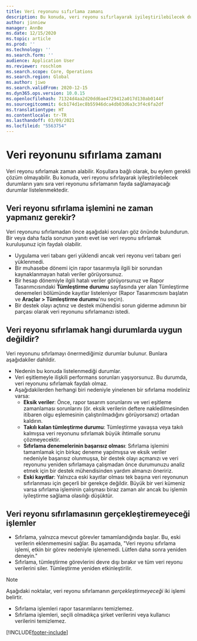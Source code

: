 ```yaml
---
title: Veri reyonunu sıfırlama zamanı
description: Bu konuda, veri reyonu sıfırlayarak iyileştirilebilecek durumlar ile veri reyonunu sıfırlamanın fayda sağlamayacağı durumlar listelenmektedir.
author: jinniew
manager: AnnBe
ms.date: 12/15/2020
ms.topic: article
ms.prod: ''
ms.technology: ''
ms.search.form: ''
audience: Application User
ms.reviewer: roschlom
ms.search.scope: Core, Operations
ms.search.region: Global
ms.author: jiwo
ms.search.validFrom: 2020-12-15
ms.dyn365.ops.version: 10.0.15
ms.openlocfilehash: 71324d4aa2d20dd6ae4729412a017d130ab0144f
ms.sourcegitcommit: 6cb174d1ec8b55946dca4db03d6a3c3f4c6fa2df
ms.translationtype: HT
ms.contentlocale: tr-TR
ms.lasthandoff: 03/09/2021
ms.locfileid: "5563754"
---
```

# <a name="when-to-reset-a-data-mart"></a>Veri reyonunu sıfırlama zamanı

Veri reyonu sıfırlamak zaman alabilir. Koşullara bağlı olarak, bu eylem gerekli çözüm olmayabilir. Bu konuda, veri reyonu sıfırlayarak iyileştirilebilecek durumların yanı sıra veri reyonunu sıfırlamanın fayda sağlamayacağı durumlar listelenmektedir.  

## <a name="when-do-you-need-to-do-a-data-mart-reset"></a>Veri reyonu sıfırlama işlemini ne zaman yapmanız gerekir?
Veri reyonunu sıfırlamadan önce aşağıdaki soruları göz önünde bulundurun. Bir veya daha fazla sorunun yanıtı evet ise veri reyonu sıfırlamak kuruluşunuz için faydalı olabilir.

- Uygulama veri tabanı geri yüklendi ancak veri reyonu veri tabanı geri yüklenmedi.
- Bir muhasebe dönemi için rapor tasarımıyla ilgili bir sorundan kaynaklanmayan hatalı veriler görüyorsunuz.
- Bir hesap dönemiyle ilgili hatalı veriler görüyorsunuz ve Rapor Tasarımcısındaki **Tümleştirme durumu** sayfasında yer alan Tümleştirme denemeleri bölümünde kayıtlar listeleniyor (Rapor Tasarımcısını başlatın ve  **Araçlar > Tümleştirme durumu**'nu seçin).
- Bir destek olayı açtınız ve destek mühendisi sorun giderme adımının bir parçası olarak veri reyonunu sıfırlamanızı istedi.
 
## <a name="when-its-not-appropriate-to-reset-a-data-mart"></a>Veri reyonu sıfırlamak hangi durumlarda uygun değildir?
Veri reyonunu sıfırlamayı önermediğimiz durumlar bulunur. Bunlara aşağıdakiler dahildir. 

- Nedenin bu konuda listelenmediği durumlar.
- Veri eşitlemeyle ilişkili performans sorunları yaşıyorsunuz. Bu durumda, veri reyonunu sıfırlamak faydalı olmaz.
- Aşağıdakilerden herhangi biri nedeniyle yinelenen bir sıfırlama modeliniz varsa: 
  - **Eksik veriler**: Önce, rapor tasarım sorunlarını ve veri eşitleme zamanlaması sorunlarını (ör. eksik verilerin deftere nakledilmesinden itibaren olgu eşlemesinin çalıştırılmadığını görüyorsanız) ortadan kaldırın.
  - **Takılı kalan tümleştirme durumu**: Tümleştirme yavaşsa veya takılı kalmışsa veri reyonunu sıfırlamak büyük ihtimalle sorunu çözmeyecektir.
  - **Sıfırlama denemelerinin başarısız olması**: Sıfırlama işlemini tamamlamak için birkaç deneme yapılmışsa ve eksik veriler nedeniyle başarısız olunmuşsa, bir destek olayı açmanızı ve veri reyonunu yeniden sıfırlamaya çalışmadan önce durumunuzu analiz etmek için bir destek mühendisinden yardım almanızı öneririz.
  - **Eski kayıtlar**: Yalnızca eski kayıtlar olması tek başına veri reyonunun sıfırlanması için geçerli bir gerekçe değildir. Büyük bir veri kümeniz varsa sıfırlama işleminin çalışması biraz zaman alır ancak bu işlemin iyileştirme sağlama olasılığı düşüktür.
 
## <a name="what-a-data-mart-reset-does-not-do"></a>Veri reyonu sıfırlamasının gerçekleştiremeyeceği işlemler  
- Sıfırlama, yalnızca mevcut görevler tamamlandığında başlar. Bu, eski verilerin eklenmemesini sağlar. Bu aşamada, "Veri reyonu sıfırlama işlemi, etkin bir görev nedeniyle işlenemedi. Lütfen daha sonra yeniden deneyin."
- Sıfırlama, tümleştirme görevlerini devre dışı bırakır ve tüm veri reyonu verilerini siler. Tümleştirme yeniden etkinleştirilir.

> [!NOTE]
> Aşağıdaki noktalar, veri reyonu sıfırlamanın *gerçekleştirmeyeceği* iki işlemi belirtir. <br>
> - Sıfırlama işlemleri rapor tasarımlarını temizlemez. <br>
> - Sıfırlama işlemleri, seçili olmadıkça şirket verilerini veya kullanıcı verilerini temizlemez.


[!INCLUDE[footer-include](../../../includes/footer-banner.md)]